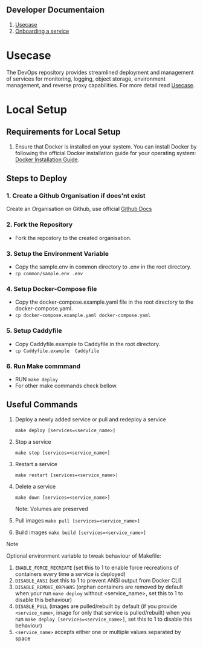 ## Developer Documentaion

1. [Usecase](./docs/usecase.md)
2. [Onboarding a service](./docs/onboarding.md) 

# Usecase
The DevOps repository provides streamlined deployment and management of services for monitoring, logging, object storage, environment management, and reverse proxy capabilities. For more detail read [Usecase](./docs/usecase.md).
# Local Setup

## Requirements for Local Setup
1. Ensure that Docker is installed on your system. You can install Docker by following the official Docker installation guide for your operating system: [Docker Installation Guide](https://docs.docker.com/engine/install/).

## Steps to Deploy

### 1. Create a Github Organisation if does'nt exist
Create an Organisation on Github, use official [Github Docs](https://docs.github.com/en/enterprise-server@3.11/organizations/collaborating-with-groups-in-organizations/creating-a-new-organization-from-scratch)

### 2. Fork the Repository
- Fork the repostory to the created organisation.

### 3. Setup the Environment Variable
- Copy the sample.env in common directory to .env in the root directory. 
- `cp common/sample.env .env`

### 4. Setup Docker-Compose file
- Copy the docker-compose.example.yaml file in the root directory to the docker-compose.yaml.
- `cp docker-compose.example.yaml docker-compose.yaml` 

### 5. Setup Caddyfile
- Copy Caddyfile.example to Caddyfile in the root directory.
- `cp Caddyfile.example  Caddyfile`

### 6. Run Make commmand
- RUN `make deploy`
- For other make commands check bellow.

## Useful Commands 

1. Deploy a newly added service or pull and redeploy a service

    `make deploy [services=<service_name>]`

3. Stop a service 

    `make stop [services=<service_name>]`

4. Restart a service 

    `make restart [services=<service_name>]`

5. Delete a service 

    `make down [services=<service_name>]`
    
    Note: Volumes are preserved
    
6. Pull images
    `make pull [services=<service_name>]`

7. Build images
    `make build [services=<service_name>]`

> [!NOTE]
>  Optional environment variable to tweak behaviour of Makefile:
> 1. `ENABLE_FORCE_RECREATE` (set this to 1 to enable force recreations of containers every time a service is deployed)
> 2. `DISABLE_ANSI` (set this to 1 to prevent ANSI output from Docker CLI)
> 3. `DISABLE_REMOVE_ORPHANS` (orphan containers are removed by default when your run `make deploy` without <service_name>, set this to 1 to disable this behaviour)
> 4. `DISABLE_PULL` (images are pulled/rebuilt by default (if you provide `<service_name>`, image for only that service is pulled/rebuilt) when you run `make deploy [services=<service_name>]`,  set this to 1 to disable this behaviour)
> 5. `<service_name>` accepts either one or multiple values separated by space

